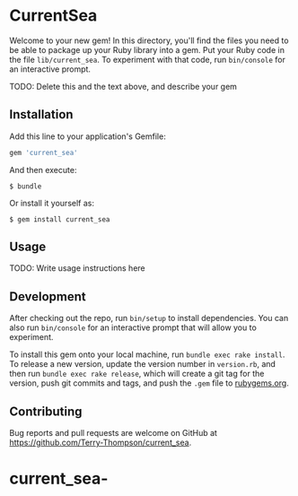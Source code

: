 # CurrentSea

Welcome to your new gem! In this directory, you'll find the files you need to be able to package up your Ruby library into a gem. Put your Ruby code in the file `lib/current_sea`. To experiment with that code, run `bin/console` for an interactive prompt.

TODO: Delete this and the text above, and describe your gem

## Installation

Add this line to your application's Gemfile:

```ruby
gem 'current_sea'
```

And then execute:

    $ bundle

Or install it yourself as:

    $ gem install current_sea

## Usage

TODO: Write usage instructions here

## Development

After checking out the repo, run `bin/setup` to install dependencies. You can also run `bin/console` for an interactive prompt that will allow you to experiment.

To install this gem onto your local machine, run `bundle exec rake install`. To release a new version, update the version number in `version.rb`, and then run `bundle exec rake release`, which will create a git tag for the version, push git commits and tags, and push the `.gem` file to [rubygems.org](https://rubygems.org).

## Contributing

Bug reports and pull requests are welcome on GitHub at https://github.com/Terry-Thompson/current_sea.

# current_sea-
